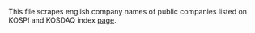 This file scrapes english company names of public companies listed on KOSPI and KOSDAQ index [page](http://englishdart.fss.or.kr/).
